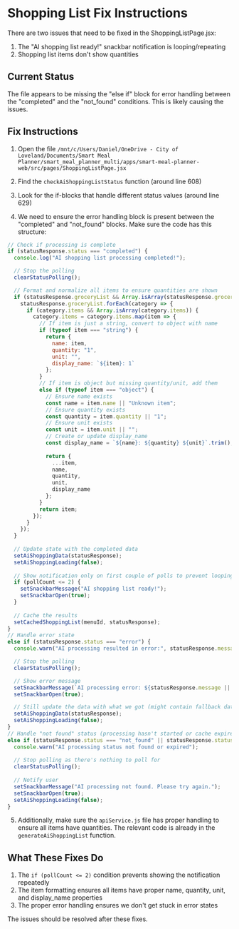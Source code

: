 # Shopping List Fix Instructions

There are two issues that need to be fixed in the ShoppingListPage.jsx:

1. The "AI shopping list ready!" snackbar notification is looping/repeating
2. Shopping list items don't show quantities

## Current Status

The file appears to be missing the "else if" block for error handling between the "completed" and the "not_found" conditions. This is likely causing the issues.

## Fix Instructions

1. Open the file `/mnt/c/Users/Daniel/OneDrive - City of Loveland/Documents/Smart Meal Planner/smart_meal_planner_multi/apps/smart-meal-planner-web/src/pages/ShoppingListPage.jsx`

2. Find the `checkAiShoppingListStatus` function (around line 608)

3. Look for the if-blocks that handle different status values (around line 629)

4. We need to ensure the error handling block is present between the "completed" and "not_found" blocks. Make sure the code has this structure:

```javascript
// Check if processing is complete
if (statusResponse.status === "completed") {
  console.log("AI shopping list processing completed!");

  // Stop the polling
  clearStatusPolling();

  // Format and normalize all items to ensure quantities are shown
  if (statusResponse.groceryList && Array.isArray(statusResponse.groceryList)) {
    statusResponse.groceryList.forEach(category => {
      if (category.items && Array.isArray(category.items)) {
        category.items = category.items.map(item => {
          // If item is just a string, convert to object with name
          if (typeof item === "string") {
            return { 
              name: item,
              quantity: "1",
              unit: "",
              display_name: `${item}: 1`
            };
          }
          // If item is object but missing quantity/unit, add them
          else if (typeof item === "object") {
            // Ensure name exists
            const name = item.name || "Unknown item";
            // Ensure quantity exists
            const quantity = item.quantity || "1";
            // Ensure unit exists
            const unit = item.unit || "";
            // Create or update display_name
            const display_name = `${name}: ${quantity} ${unit}`.trim();
            
            return {
              ...item,
              name,
              quantity,
              unit,
              display_name
            };
          }
          return item;
        });
      }
    });
  }
  
  // Update state with the completed data
  setAiShoppingData(statusResponse);
  setAiShoppingLoading(false);
  
  // Show notification only on first couple of polls to prevent looping
  if (pollCount <= 2) {
    setSnackbarMessage("AI shopping list ready!");
    setSnackbarOpen(true);
  }
  
  // Cache the results
  setCachedShoppingList(menuId, statusResponse);
}
// Handle error state
else if (statusResponse.status === "error") {
  console.warn("AI processing resulted in error:", statusResponse.message || "Unknown error");

  // Stop the polling
  clearStatusPolling();

  // Show error message
  setSnackbarMessage(`AI processing error: ${statusResponse.message || "Unknown error"}`);
  setSnackbarOpen(true);

  // Still update the data with what we got (might contain fallback data)
  setAiShoppingData(statusResponse);
  setAiShoppingLoading(false);
}
// Handle "not found" status (processing hasn't started or cache expired)
else if (statusResponse.status === "not_found" || statusResponse.status === "expired") {
  console.warn("AI processing status not found or expired");
  
  // Stop polling as there's nothing to poll for
  clearStatusPolling();
  
  // Notify user
  setSnackbarMessage("AI processing not found. Please try again.");
  setSnackbarOpen(true);
  setAiShoppingLoading(false);
}
```

5. Additionally, make sure the `apiService.js` file has proper handling to ensure all items have quantities. The relevant code is already in the `generateAiShoppingList` function.

## What These Fixes Do

1. The `if (pollCount <= 2)` condition prevents showing the notification repeatedly
2. The item formatting ensures all items have proper name, quantity, unit, and display_name properties
3. The proper error handling ensures we don't get stuck in error states

The issues should be resolved after these fixes.